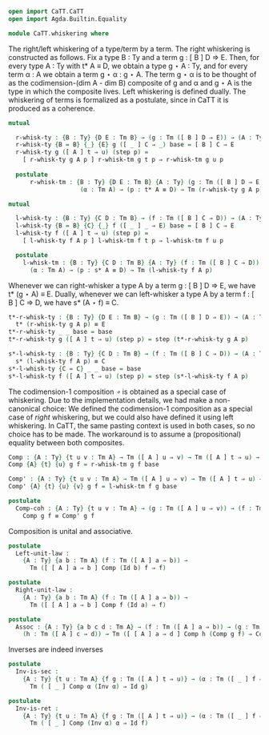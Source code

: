 ```agda
open import CaTT.CaTT
open import Agda.Builtin.Equality
```

```agda
module CaTT.whiskering where
```

The right/left whiskering of a type/term by a term. The right whiskering is constructed as follows.
Fix a type B : Ty and a term g : [ B ] D ⇒ E. Then, for every type A : Ty with t* A ≡ D, we obtain
a type g ⋆ A : Ty, and for every term α : A we obtain a term g ⋆ α : g ⋆ A. The term g ⋆ α is to be
thought of as the codimension-(dim A - dim B) composite of g and α and g ⋆ A is the type in which
the composite lives. Left whiskering is defined dually. The whiskering of terms is formalized as a
postulate, since in CaTT it is produced as a coherence. 

```agda
mutual

  r-whisk-ty : {B : Ty} {D E : Tm B} → (g : Tm ([ B ] D ⇒ E)) → (A : Ty) → t* A ≡ D → Ty
  r-whisk-ty {B = B} {_} {E} g ([ _ ] C ⇒ _) base = [ B ] C ⇒ E
  r-whisk-ty g ([ A ] t ⇒ u) (step p) =
    [ r-whisk-ty g A p ] r-whisk-tm g t p ⇒ r-whisk-tm g u p
    
  postulate
      r-whisk-tm : {B : Ty} {D E : Tm B} {A : Ty} (g : Tm ([ B ] D ⇒ E)) →
                    (α : Tm A) → (p : t* A ≡ D) → Tm (r-whisk-ty g A p)

mutual

  l-whisk-ty : {B : Ty} {C D : Tm B} → (f : Tm ([ B ] C ⇒ D)) → (A : Ty) → s* A ≡ D → Ty
  l-whisk-ty {B = B} {C} {_} f ([ _ ] _ ⇒ E) base = [ B ] C ⇒ E
  l-whisk-ty f ([ A ] t ⇒ u) (step p) =
    [ l-whisk-ty f A p ] l-whisk-tm f t p ⇒ l-whisk-tm f u p

  postulate
    l-whisk-tm : {B : Ty} {C D : Tm B} {A : Ty} (f : Tm ([ B ] C ⇒ D)) →
      (α : Tm A) → (p : s* A ≡ D) → Tm (l-whisk-ty f A p)
```

Whenever we can right-whisker a type A by a term g : [ B ] D ⇒ E, we have t* (g ⋆ A) ≡ E. Dually,
whenever we can left-whisker  a type A by a term f : [ B ] C ⇒ D, we have s* (A ⋆ f) ≡ C.

```agda
t*-r-whisk-ty : {B : Ty} {D E : Tm B} → (g : Tm ([ B ] D ⇒ E)) → (A : Ty) → (p : t* A ≡ D) →
  t* (r-whisk-ty g A p) ≡ E
t*-r-whisk-ty _ _ base = base
t*-r-whisk-ty g ([ A ] t ⇒ u) (step p) = step (t*-r-whisk-ty g A p)

s*-l-whisk-ty : {B : Ty} {C D : Tm B} → (f : Tm ([ B ] C ⇒ D)) → (A : Ty) → (p : s* A ≡ D) →
  s* (l-whisk-ty f A p) ≡ C
s*-l-whisk-ty {C = C} _ _ base = base
s*-l-whisk-ty f ([ A ] t ⇒ u) (step p) = step (s*-l-whisk-ty f A p)
```

The codimension-1 composition _∘_ is obtained as a special case of whiskering. Due to the
implementation details, we had make a non-canonical choice: We defined the codimension-1 composition
as a special case of *right* whiskering, but we could also have defined it using left whiskering. In
CaTT, the same pasting context is used in both cases, so no choice has to be made. The workaround is
to assume a (propositional) equality between both composites.

```agda
Comp : {A : Ty} {t u v : Tm A} → Tm ([ A ] u ⇒ v) → Tm ([ A ] t ⇒ u) → Tm ([ A ] t ⇒ v)
Comp {A} {t} {u} g f = r-whisk-tm g f base

Comp' : {A : Ty} {t u v : Tm A} → Tm ([ A ] u ⇒ v) → Tm ([ A ] t ⇒ u) → Tm ([ A ] t ⇒ v)
Comp' {A} {t} {u} {v} g f = l-whisk-tm f g base

postulate
  Comp-coh : {A : Ty} {t u v : Tm A} → (g : Tm ([ A ] u ⇒ v)) → (f : Tm ([ A ] t ⇒ u)) →
    Comp g f ≡ Comp' g f
```

Composition is unital and associative.

```agda
postulate
  Left-unit-law :
    {A : Ty} {a b : Tm A} (f : Tm ([ A ] a ⇒ b)) →
      Tm ([ [ A ] a ⇒ b ] Comp (Id b) f ⇒ f) 

postulate
  Right-unit-law :
    {A : Ty} {a b : Tm A} (f : Tm ([ A ] a ⇒ b)) →
      Tm ([ [ A ] a ⇒ b ] Comp f (Id a) ⇒ f)

postulate
  Assoc : {A : Ty} {a b c d : Tm A} → (f : Tm ([ A ] a ⇒ b)) → (g : Tm ([ A ] b ⇒ c)) →
    (h : Tm ([ A ] c ⇒ d)) → Tm ([ [ A ] a ⇒ d ] Comp h (Comp g f) ⇒ Comp (Comp h g) f)
```

Inverses are indeed inverses

```agda
postulate
  Inv-is-sec :
    {A : Ty} {t u : Tm A} {f g : Tm ([ A ] t ⇒ u)} → (α : Tm ([ _ ] f ⇒ g)) → 
      Tm ( [ _ ] Comp α (Inv α) ⇒ Id g)

postulate
  Inv-is-ret :
    {A : Ty} {t u : Tm A} {f g : Tm ([ A ] t ⇒ u)} → (α : Tm ([ _ ] f ⇒ g)) → 
      Tm ( [ _ ] Comp (Inv α) α ⇒ Id f)
```